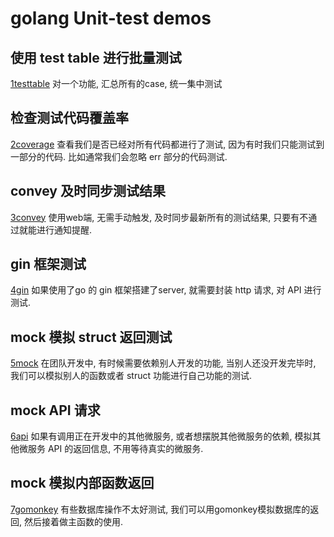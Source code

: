 # golang Unit-test demos

## 使用 test table 进行批量测试
[1testtable](/1testtable/func_test.go)
对一个功能, 汇总所有的case, 统一集中测试

## 检查测试代码覆盖率
[2coverage](/2coverage/func_test.go)
查看我们是否已经对所有代码都进行了测试, 因为有时我们只能测试到一部分的代码. 比如通常我们会忽略 err 部分的代码测试.

## convey 及时同步测试结果
[3convey](/3convey/ops_test.go)
使用web端, 无需手动触发, 及时同步最新所有的测试结果, 只要有不通过就能进行通知提醒.

## gin 框架测试
[4gin](/4gin/gin_test.go)
如果使用了go 的 gin 框架搭建了server, 就需要封装 http 请求, 对 API 进行测试.

## mock 模拟 struct 返回测试
[5mock](/5mock/foo_test.go)
在团队开发中, 有时候需要依赖别人开发的功能, 当别人还没开发完毕时, 我们可以模拟别人的函数或者 struct 功能进行自己功能的测试.

## mock API 请求
[6api](/6apimock/api_test.go)
如果有调用正在开发中的其他微服务, 或者想摆脱其他微服务的依赖, 模拟其他微服务 API 的返回信息, 不用等待真实的微服务.

## mock 模拟内部函数返回
[7gomonkey](/7gomonkey/foo_test.go)
有些数据库操作不太好测试, 我们可以用gomonkey模拟数据库的返回, 然后接着做主函数的使用.
